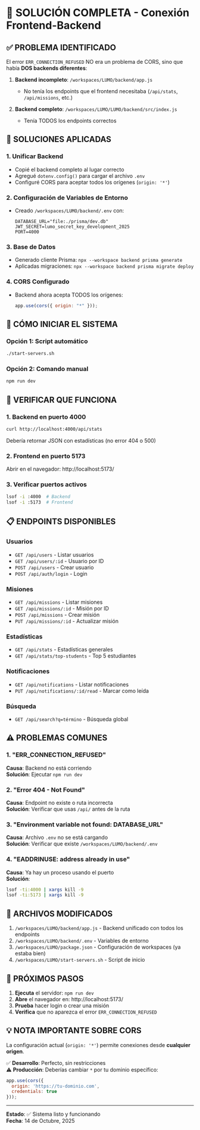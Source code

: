 # 🔧 SOLUCIÓN COMPLETA - Conexión Frontend-Backend

## ✅ PROBLEMA IDENTIFICADO

El error `ERR_CONNECTION_REFUSED` NO era un problema de CORS, sino que había **DOS backends diferentes**:

1. **Backend incompleto**: `/workspaces/LUMO/backend/app.js`
   - No tenía los endpoints que el frontend necesitaba (`/api/stats`, `/api/missions`, etc.)
   
2. **Backend completo**: `/workspaces/LUMO/LUMO/backend/src/index.js`
   - Tenía TODOS los endpoints correctos

## 🔨 SOLUCIONES APLICADAS

### 1. **Unificar Backend**
   - Copié el backend completo al lugar correcto
   - Agregué `dotenv.config()` para cargar el archivo `.env`
   - Configuré CORS para aceptar todos los orígenes (`origin: '*'`)

### 2. **Configuración de Variables de Entorno**
   - Creado `/workspaces/LUMO/backend/.env` con:
     ```env
     DATABASE_URL="file:./prisma/dev.db"
     JWT_SECRET=lumo_secret_key_development_2025
     PORT=4000
     ```

### 3. **Base de Datos**
   - Generado cliente Prisma: `npx --workspace backend prisma generate`
   - Aplicadas migraciones: `npx --workspace backend prisma migrate deploy`

### 4. **CORS Configurado**
   - Backend ahora acepta TODOS los orígenes:
     ```javascript
     app.use(cors({ origin: "*" }));
     ```

## 🚀 CÓMO INICIAR EL SISTEMA

### Opción 1: Script automático
```bash
./start-servers.sh
```

### Opción 2: Comando manual
```bash
npm run dev
```

## 🧪 VERIFICAR QUE FUNCIONA

### 1. Backend en puerto 4000
```bash
curl http://localhost:4000/api/stats
```

Debería retornar JSON con estadísticas (no error 404 o 500)

### 2. Frontend en puerto 5173
Abrir en el navegador: http://localhost:5173/

### 3. Verificar puertos activos
```bash
lsof -i :4000  # Backend
lsof -i :5173  # Frontend
```

## 📋 ENDPOINTS DISPONIBLES

### Usuarios
- `GET /api/users` - Listar usuarios
- `GET /api/users/:id` - Usuario por ID
- `POST /api/users` - Crear usuario
- `POST /api/auth/login` - Login

### Misiones
- `GET /api/missions` - Listar misiones
- `GET /api/missions/:id` - Misión por ID  
- `POST /api/missions` - Crear misión
- `PUT /api/missions/:id` - Actualizar misión

### Estadísticas
- `GET /api/stats` - Estadísticas generales
- `GET /api/stats/top-students` - Top 5 estudiantes

### Notificaciones
- `GET /api/notifications` - Listar notificaciones
- `PUT /api/notifications/:id/read` - Marcar como leída

### Búsqueda
- `GET /api/search?q=término` - Búsqueda global

## ⚠️ PROBLEMAS COMUNES

### 1. "ERR_CONNECTION_REFUSED"
**Causa**: Backend no está corriendo  
**Solución**: Ejecutar `npm run dev`

### 2. "Error 404 - Not Found"
**Causa**: Endpoint no existe o ruta incorrecta  
**Solución**: Verificar que usas `/api/` antes de la ruta

### 3. "Environment variable not found: DATABASE_URL"
**Causa**: Archivo `.env` no se está cargando  
**Solución**: Verificar que existe `/workspaces/LUMO/backend/.env`

### 4. "EADDRINUSE: address already in use"
**Causa**: Ya hay un proceso usando el puerto  
**Solución**: 
```bash
lsof -ti:4000 | xargs kill -9
lsof -ti:5173 | xargs kill -9
```

## 📁 ARCHIVOS MODIFICADOS

1. `/workspaces/LUMO/backend/app.js` - Backend unificado con todos los endpoints
2. `/workspaces/LUMO/backend/.env` - Variables de entorno
3. `/workspaces/LUMO/package.json` - Configuración de workspaces (ya estaba bien)
4. `/workspaces/LUMO/start-servers.sh` - Script de inicio

## 🎯 PRÓXIMOS PASOS

1. **Ejecuta** el servidor: `npm run dev`
2. **Abre** el navegador en: http://localhost:5173/
3. **Prueba** hacer login o crear una misión
4. **Verifica** que no aparezca el error `ERR_CONNECTION_REFUSED`

## 💡 NOTA IMPORTANTE SOBRE CORS

La configuración actual (`origin: '*'`) permite conexiones desde **cualquier origen**.

✅ **Desarrollo**: Perfecto, sin restricciones  
⚠️ **Producción**: Deberías cambiar `*` por tu dominio específico:

```javascript
app.use(cors({ 
  origin: 'https://tu-dominio.com',
  credentials: true 
}));
```

---

**Estado**: ✅ Sistema listo y funcionando  
**Fecha**: 14 de Octubre, 2025
